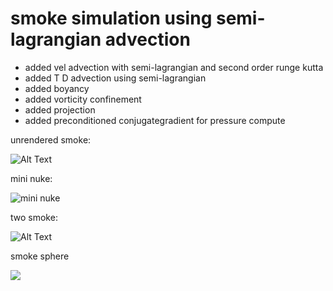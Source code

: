 # smoke simulation using semi-lagrangian advection # 


- added vel advection with semi-lagrangian and second order runge kutta
- added T D advection using semi-lagrangian
- added boyancy
- added vorticity confinement
- added projection
- added preconditioned conjugategradient for pressure compute

unrendered smoke:

![Alt Text](https://media.giphy.com/media/65AXrppLIHxzeOaZ0B/giphy.gif)   

mini nuke:

![mini nuke](https://thumbs.gfycat.com/HugeEcstaticHousefly-size_restricted.gif)

two smoke:

![Alt Text](https://media.giphy.com/media/7vARMobfm84XkBxICt/giphy.gif) 

smoke sphere

![](https://github.com/LanLou123/SmokeSim/tree/master/image/smokesphere.gif)
